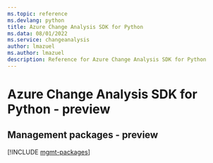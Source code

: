 ```yaml
---
ms.topic: reference
ms.devlang: python
title: Azure Change Analysis SDK for Python
ms.data: 08/01/2022
ms.service: changeanalysis
author: lmazuel
ms.author: lmazuel
description: Reference for Azure Change Analysis SDK for Python
---
```

# Azure Change Analysis SDK for Python - preview

## Management packages - preview
[!INCLUDE [mgmt-packages](change-analysis-mgmt-index.md)]
